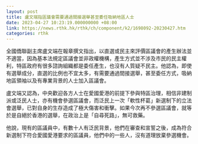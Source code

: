 ```yaml
---
layout: post
title: 盧文端指區議會需要通過間接選舉甚至委任吸納地區人士
date: 2023-04-27 10:23:19.000000000 +08:00
link: https://news.rthk.hk/rthk/ch/component/k2/1698092-20230427.htm
categories: rthk
---
```


全國僑聯副主席盧文端在報章撰文指出，以直選或民主來評價區議會的產生辦法並不適當，因為基本法規定區議會並非政權機構，產生方式並不涉及市民的民主權利，特區政府有很多諮詢組織都是委任產生，也沒有人質疑不民主。他認為，即使有選舉成分，直選的比例也不宜太多，有需要通過間接選舉，甚至委任方式，吸納地區領袖以及有專業背景的人士加入區議會。 

盧文端又認為，中央歡迎各方人士在愛國愛港的前提下參與特區治理，相信非建制派或泛民人士，亦有機會參選區議會，而泛民上一次「軟性杯葛」新選制下的立法會選舉，已對自身的生存造成了極大傷害和衝擊。如果今次再不參選區議會，就等於是自絕於香港的選舉，在政治上是「自尋死路」，無可救藥。

他說，現有的區議員中，有數十人有泛民背景，他們在審查和宣誓之後，成為符合新選制下符合愛國愛港要求的區議員，他們中的一些人，沒有道理放棄參選機會。
